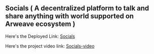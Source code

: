 ## Socials ( A decentralized platform to talk and share anything with world supported on Arweave ecosystem ) 

Here's the Deployed Link: [Socials](https://arweave-twt.vercel.app/)

Here's the project video link: [Socials-video](https://youtu.be/u5Q7y369vco)